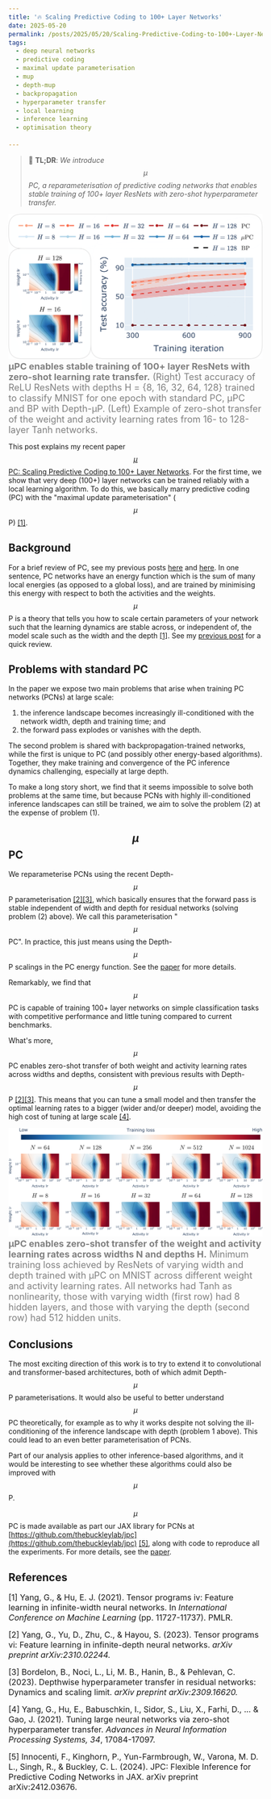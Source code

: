 ```yaml
---
title: '🔥 Scaling Predictive Coding to 100+ Layer Networks'
date: 2025-05-20
permalink: /posts/2025/05/20/Scaling-Predictive-Coding-to-100+-Layer-Networks/
tags:
  - deep neural networks
  - predictive coding
  - maximal update parameterisation
  - mup
  - depth-mup
  - backpropagation
  - hyperparameter transfer
  - local learning
  - inference learning
  - optimisation theory

---
```


>  📖 **TL;DR**: *We introduce $$\mu$$PC, a reparameterisation of predictive coding 
> networks that enables stable training of 100+ layer ResNets with zero-shot 
> hyperparameter transfer.*

<p align="left">
    <img src="https://raw.githubusercontent.com/francesco-innocenti/francesco-innocenti.github.io/master/_posts/imgs/mupc_spotlight_fig.png" style="zoom:50%;" />
    <span style="color:grey; font-size:large;">
        <b>μPC enables stable training of 100+ layer ResNets with zero-shot learning rate transfer.</b> 
        (Right) Test accuracy of ReLU ResNets with depths 
        H = {8, 16, 32, 64, 128} trained to classify MNIST for one epoch 
        with standard PC, μPC and BP with Depth-μP. (Left) 
        Example of zero-shot transfer of the weight and activity learning rates 
        from 16- to 128-layer Tanh networks.
    </span>
</p>

This post explains my recent paper [$$\mu$$PC: Scaling Predictive Coding to 100+
Layer Networks](https://arxiv.org/abs/2505.13124). For the first time, we show that very deep (100+) layer networks
can be trained reliably with a local learning algorithm. To do this, we basically
marry predictive coding (PC) with the "maximal update parameterisation" ($$\mu$$P) [[1]](#1).


## Background
For a brief review of PC, see my previous posts [here](https://francesco-innocenti.github.io/posts/2023/08/10/PC-as-a-2nd-Order-Method/) and [here](https://francesco-innocenti.github.io/posts/2024/10/01/The-Energy-Landscape-of-Predictive-Coding-Networks/). 
In one sentence, PC networks have an energy function which is the sum of many 
local energies (as opposed to a global loss), and are trained by minimising this 
energy with respect to both the activities and the weights. $$\mu$$P is a theory 
that tells you how to scale certain parameters of your network such that the 
learning dynamics are stable across, or independent of, the model scale such as 
the width and the depth [[1]](#1). See my [previous post](https://francesco-innocenti.github.io/posts/2025/04/09/Infinite-Widths-&-Depths-Part-III-The-Maximal-Update-Parameterisation/) for a 
quick review.


## Problems with standard PC
In the paper we expose two main problems that arise when training PC networks 
(PCNs) at large scale:
1. the inference landscape becomes increasingly ill-conditioned with the network
width, depth and training time; and
2. the forward pass explodes or vanishes with the depth.

The second problem is shared with backpropagation-trained networks, while the 
first is unique to PC (and possibly other energy-based algorithms). Together, 
they make training and convergence of the PC inference dynamics challenging, 
especially at large depth.

To make a long story short, we find that it seems impossible to solve both 
problems at the same time, but because PCNs with highly ill-conditioned inference 
landscapes can still be trained, we aim to solve the problem (2) at the expense 
of problem (1).


## $$\mu$$PC
We reparameterise PCNs using the recent Depth-$$\mu$$P parameterisation [[2]](#2)[[3]](#3), 
which basically ensures that the forward pass is stable independent of width and 
depth for residual networks (solving problem (2) above). We call this 
parameterisation "$$\mu$$PC". In practice, this just means using the 
Depth-$$\mu$$P scalings in the PC energy function. See the [paper](https://arxiv.org/abs/2505.13124) 
for more details.

Remarkably, we find that $$\mu$$PC is capable of training 100+ layer networks
on simple classification tasks with competitive performance and little tuning
compared to current benchmarks.

What's more, $$\mu$$PC enables zero-shot transfer of both weight and activity 
learning rates across widths and depths, consistent with previous results with 
Depth-$$\mu$$P [[2]](#2)[[3]](#3). This means that you can tune a small model 
and then transfer the optimal learning rates to a bigger (wider and/or deeper) 
model, avoiding the high cost of tuning at large scale [[4]](#4).

<p align="left">
    <img src="https://raw.githubusercontent.com/francesco-innocenti/francesco-innocenti.github.io/master/_posts/imgs/mupc_width_depth_transfer_tanh.png" style="zoom:50%;" />
    <span style="color:grey; font-size:large;">
        <b>μPC enables zero-shot transfer of the weight and activity learning rates across widths N and depths H.</b> 
        Minimum training loss achieved by ResNets of varying width and depth 
        trained with μPC on MNIST across different weight and activity 
        learning rates. All networks had Tanh as nonlinearity, those with 
        varying width (first row) had 8 hidden layers, and those with varying 
        the depth (second row) had 512 hidden units.
    </span>
</p>


## Conclusions
The most exciting direction of this work is to try to extend it to convolutional
and transformer-based architectures, both of which admit Depth-$$\mu$$P
parameterisations. It would also be useful to better understand $$\mu$$PC
theoretically, for example as to why it works despite not solving the 
ill-conditioning of the inference landscape with depth (problem 1 above). This
could lead to an even better parameterisation of PCNs.

Part of our analysis applies to other inference-based algorithms, and it would
be interesting to see whether these algorithms could also be improved with 
$$\mu$$P.

$$\mu$$PC is made available as part our JAX library for PCNs at 
[https://github.com/thebuckleylab/jpc](https://github.com/thebuckleylab/jpc) [[5]](#5), 
along with code to reproduce all the experiments. For more details, see the 
[paper](https://arxiv.org/abs/2505.13124).


## References

<p> <font size="3"> <a id="1">[1]</a> 
Yang, G., & Hu, E. J. (2021). Tensor programs iv: Feature learning in infinite-width neural networks. 
In <i>International Conference on Machine Learning</i> (pp. 11727-11737). PMLR.</font> </p>

<p> <font size="3"> <a id="2">[2]</a> 
Yang, G., Yu, D., Zhu, C., & Hayou, S. (2023). Tensor programs vi: Feature learning in infinite-depth neural networks. <i>arXiv preprint arXiv:2310.02244.</i> </font> </p>

<p> <font size="3"> <a id="3">[3]</a> 
Bordelon, B., Noci, L., Li, M. B., Hanin, B., & Pehlevan, C. (2023). Depthwise hyperparameter transfer in residual networks: Dynamics and scaling limit. <i>arXiv preprint arXiv:2309.16620.</i> </font> </p>

<p> <font size="3"> <a id="4">[4]</a> 
Yang, G., Hu, E., Babuschkin, I., Sidor, S., Liu, X., Farhi, D., ... & Gao, J. (2021). 
Tuning large neural networks via zero-shot hyperparameter transfer. 
<i>Advances in Neural Information Processing Systems, 34</i>, 17084-17097.</font> </p>

<p> <font size="3"> <a id="5">[5]</a> 
Innocenti, F., Kinghorn, P., Yun-Farmbrough, W., Varona, M. D. L., Singh, R., & Buckley, C. L. (2024). JPC: Flexible Inference for Predictive Coding Networks in JAX. </i>arXiv preprint arXiv:2412.03676.</font> </p>
